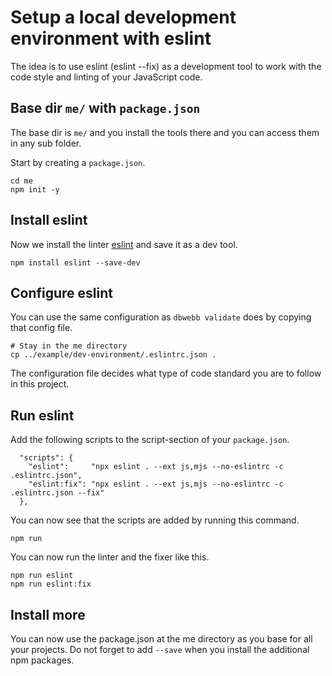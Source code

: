 Setup a local development environment with eslint
========================

The idea is to use eslint (eslint --fix) as a development tool to work with the code style and linting of your JavaScript code.



Base dir `me/` with `package.json`
------------------------

The base dir is `me/` and you install the tools there and you can access them in any sub folder.

Start by creating a `package.json`.

```
cd me
npm init -y
```



Install eslint
------------------------

Now we install the linter [eslint](https://eslint.org/) and save it as a dev tool.

```
npm install eslint --save-dev
```



Configure eslint
------------------------

You can use the same configuration as `dbwebb validate` does by copying that config file.

```
# Stay in the me directory
cp ../example/dev-environment/.eslintrc.json .
```

The configuration file decides what type of code standard you are to follow in this project.



Run eslint
------------------------

Add the following scripts to the script-section of your `package.json`.

```
  "scripts": {
    "eslint":     "npx eslint . --ext js,mjs --no-eslintrc -c .eslintrc.json",
    "eslint:fix": "npx eslint . --ext js,mjs --no-eslintrc -c .eslintrc.json --fix"
  },
```

You can now see that the scripts are added by running this command.

```
npm run
```

You can now run the linter and the fixer like this.

```
npm run eslint
npm run eslint:fix
```



Install more
------------------------

You can now use the package.json at the me directory as you base for all your projects. Do not forget to add `--save` when you install the additional npm packages.
